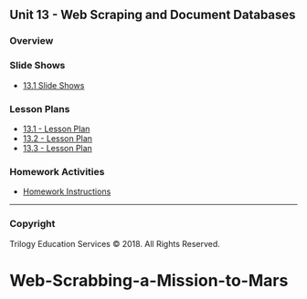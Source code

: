 ## Unit 13 - Web Scraping and Document Databases

### Overview

### Slide Shows

* [13.1 Slide Shows](1/MastersOfMongoDB.pptx)

### Lesson Plans

* [13.1 - Lesson Plan](1/LessonPlan.md)
* [13.2 - Lesson Plan](2/LessonPlan.md)
* [13.3 - Lesson Plan](3/LessonPlan.md)

### Homework Activities

* [Homework Instructions](../../02-Homework/13-Web-Scraping-and-Document-Databases/Instructions/README.md)

- - -

### Copyright

Trilogy Education Services © 2018. All Rights Reserved.
# Web-Scrabbing-a-Mission-to-Mars
